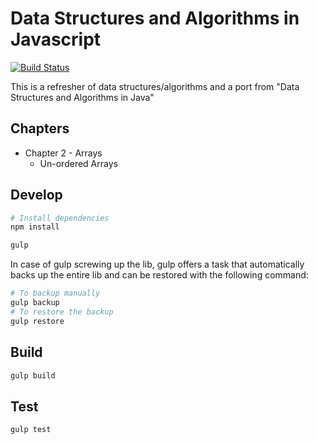 # Data Structures and Algorithms in Javascript

[![Build Status](https://travis-ci.org/iwatakeshi/data-structures-and-algorithms-in-javascript.svg)](https://travis-ci.org/iwatakeshi/data-structures-and-algorithms-in-javascript)

This is a refresher of data structures/algorithms 
and a port from "Data Structures and Algorithms in Java"

## Chapters

* Chapter 2 - Arrays
	* Un-ordered Arrays
	
## Develop

```bash
# Install dependencies
npm install

gulp
```

In case of gulp screwing up the lib, 
gulp offers a task that automatically backs up the entire lib
and can be restored with the following command:

```bash
# To backup manually
gulp backup
# To restore the backup
gulp restore
```

## Build

```bash
gulp build
```

## Test

```bash
gulp test
```
